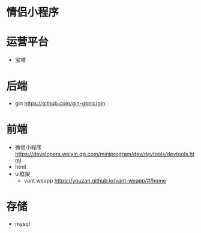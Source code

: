 # 情侣小程序

# 运营平台

- 宝塔

# 后端

- gin https://github.com/gin-gonic/gin

# 前端
- 微信小程序 https://developers.weixin.qq.com/miniprogram/dev/devtools/devtools.html
- html
- ui框架 
  - vant weapp https://youzan.github.io/vant-weapp/#/home

# 存储
- mysql